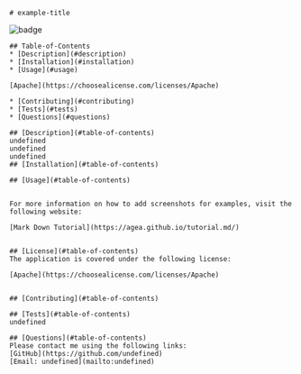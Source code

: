
    # example-title
  
    
  ![badge](https://img.shields.io/badge/license-Apache-blue)
    
    ## Table-of-Contents
    * [Description](#description)
    * [Installation](#installation)
    * [Usage](#usage)
    
    [Apache](https://choosealicense.com/licenses/Apache)
      
    * [Contributing](#contributing)
    * [Tests](#tests)
    * [Questions](#questions)
    
    ## [Description](#table-of-contents)
    undefined
    undefined
    undefined
    ## [Installation](#table-of-contents)
    
    ## [Usage](#table-of-contents)
    
    
    For more information on how to add screenshots for examples, visit the following website:
    
    [Mark Down Tutorial](https://agea.github.io/tutorial.md/)
    
    
    ## [License](#table-of-contents)
    The application is covered under the following license:
    
    [Apache](https://choosealicense.com/licenses/Apache)
      
      
    ## [Contributing](#table-of-contents)
    
    ## [Tests](#table-of-contents)
    undefined
    
    ## [Questions](#table-of-contents)
    Please contact me using the following links:
    [GitHub](https://github.com/undefined)
    [Email: undefined](mailto:undefined)
  